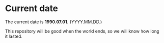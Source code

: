 # Current date

The current date is **1990.07.01.** (YYYY.MM.DD.)

This repository will be good when the world ends, so we will know how long it lasted.